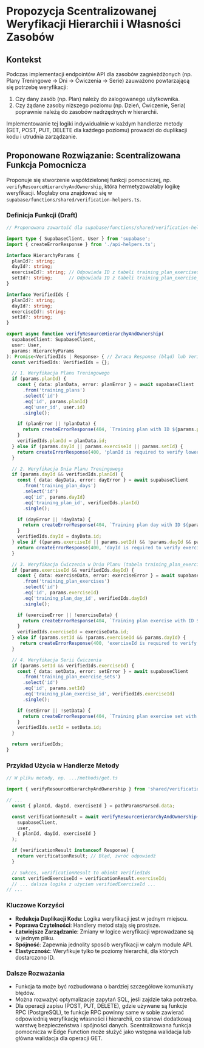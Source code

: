 # Propozycja Scentralizowanej Weryfikacji Hierarchii i Własności Zasobów

## Kontekst

Podczas implementacji endpointów API dla zasobów zagnieżdżonych (np. Plany Treningowe -> Dni -> Ćwiczenia -> Serie) zauważono powtarzającą się potrzebę weryfikacji:
1.  Czy dany zasób (np. Plan) należy do zalogowanego użytkownika.
2.  Czy żądane zasoby niższego poziomu (np. Dzień, Ćwiczenie, Seria) poprawnie należą do zasobów nadrzędnych w hierarchii.

Implementowanie tej logiki indywidualnie w każdym handlerze metody (GET, POST, PUT, DELETE dla każdego poziomu) prowadzi do duplikacji kodu i utrudnia zarządzanie.

## Proponowane Rozwiązanie: Scentralizowana Funkcja Pomocnicza

Proponuje się stworzenie współdzielonej funkcji pomocniczej, np. `verifyResourceHierarchyAndOwnership`, która hermetyzowałaby logikę weryfikacji. Mogłaby ona znajdować się w `supabase/functions/shared/verification-helpers.ts`.

### Definicja Funkcji (Draft)

```typescript
// Proponowana zawartość dla supabase/functions/shared/verification-helpers.ts

import type { SupabaseClient, User } from 'supabase';
import { createErrorResponse } from './api-helpers.ts';

interface HierarchyParams {
  planId?: string;
  dayId?: string;
  exerciseId?: string; // Odpowiada ID z tabeli training_plan_exercises
  setId?: string;      // Odpowiada ID z tabeli training_plan_exercise_sets
}

interface VerifiedIds {
  planId?: string;
  dayId?: string;
  exerciseId?: string;
  setId?: string;
}

export async function verifyResourceHierarchyAndOwnership(
  supabaseClient: SupabaseClient,
  user: User,
  params: HierarchyParams
): Promise<VerifiedIds | Response> { // Zwraca Response (błąd) lub VerifiedIds (sukces)
  const verifiedIds: VerifiedIds = {};

  // 1. Weryfikacja Planu Treningowego
  if (params.planId) {
    const { data: planData, error: planError } = await supabaseClient
      .from('training_plans')
      .select('id')
      .eq('id', params.planId)
      .eq('user_id', user.id)
      .single();

    if (planError || !planData) {
      return createErrorResponse(404, `Training plan with ID ${params.planId} not found or user does not have access.`);
    }
    verifiedIds.planId = planData.id;
  } else if (params.dayId || params.exerciseId || params.setId) {
    return createErrorResponse(400, 'planId is required to verify lower-level resources.');
  }

  // 2. Weryfikacja Dnia Planu Treningowego
  if (params.dayId && verifiedIds.planId) {
    const { data: dayData, error: dayError } = await supabaseClient
      .from('training_plan_days')
      .select('id')
      .eq('id', params.dayId)
      .eq('training_plan_id', verifiedIds.planId)
      .single();

    if (dayError || !dayData) {
      return createErrorResponse(404, `Training plan day with ID ${params.dayId} not found in plan ${verifiedIds.planId}.`);
    }
    verifiedIds.dayId = dayData.id;
  } else if ((params.exerciseId || params.setId) && !params.dayId && params.planId) {
    return createErrorResponse(400, 'dayId is required to verify exerciseId or setId when planId is provided.');
  }

  // 3. Weryfikacja Ćwiczenia w Dniu Planu (tabela training_plan_exercises)
  if (params.exerciseId && verifiedIds.dayId) {
    const { data: exerciseData, error: exerciseError } = await supabaseClient
      .from('training_plan_exercises')
      .select('id')
      .eq('id', params.exerciseId)
      .eq('training_plan_day_id', verifiedIds.dayId)
      .single();

    if (exerciseError || !exerciseData) {
      return createErrorResponse(404, `Training plan exercise with ID ${params.exerciseId} not found in day ${verifiedIds.dayId}.`);
    }
    verifiedIds.exerciseId = exerciseData.id;
  } else if (params.setId && !params.exerciseId && params.dayId) {
     return createErrorResponse(400, 'exerciseId is required to verify setId when dayId is provided.');
  }

  // 4. Weryfikacja Serii Ćwiczenia
  if (params.setId && verifiedIds.exerciseId) {
    const { data: setData, error: setError } = await supabaseClient
      .from('training_plan_exercise_sets')
      .select('id')
      .eq('id', params.setId)
      .eq('training_plan_exercise_id', verifiedIds.exerciseId)
      .single();

    if (setError || !setData) {
      return createErrorResponse(404, `Training plan exercise set with ID ${params.setId} not found for exercise ${verifiedIds.exerciseId}.`);
    }
    verifiedIds.setId = setData.id;
  }

  return verifiedIds;
}
```

### Przykład Użycia w Handlerze Metody

```typescript
// W pliku metody, np. .../methods/get.ts

import { verifyResourceHierarchyAndOwnership } from 'shared/verification-helpers.ts';

// ...
  const { planId, dayId, exerciseId } = pathParamsParsed.data;

  const verificationResult = await verifyResourceHierarchyAndOwnership(
    supabaseClient,
    user,
    { planId, dayId, exerciseId }
  );

  if (verificationResult instanceof Response) {
    return verificationResult; // Błąd, zwróć odpowiedź
  }

  // Sukces, verificationResult to obiekt VerifiedIds
  const verifiedExerciseId = verificationResult.exerciseId;
  // ... dalsza logika z użyciem verifiedExerciseId ...
// ...
```

### Kluczowe Korzyści

*   **Redukcja Duplikacji Kodu**: Logika weryfikacji jest w jednym miejscu.
*   **Poprawa Czytelności**: Handlery metod stają się prostsze.
*   **Łatwiejsze Zarządzanie**: Zmiany w logice weryfikacji wprowadzane są w jednym pliku.
*   **Spójność**: Zapewnia jednolity sposób weryfikacji w całym module API.
*   **Elastyczność**: Weryfikuje tylko te poziomy hierarchii, dla których dostarczono ID.

### Dalsze Rozważania

*   Funkcja ta może być rozbudowana o bardziej szczegółowe komunikaty błędów.
*   Można rozważyć optymalizacje zapytań SQL, jeśli zajdzie taka potrzeba.
*   Dla operacji zapisu (POST, PUT, DELETE), gdzie używane są funkcje RPC (PostgreSQL), te funkcje RPC powinny same w sobie zawierać odpowiednią weryfikację własności i hierarchii, co stanowi dodatkową warstwę bezpieczeństwa i spójności danych. Scentralizowana funkcja pomocnicza w Edge Function może służyć jako wstępna walidacja lub główna walidacja dla operacji GET. 
